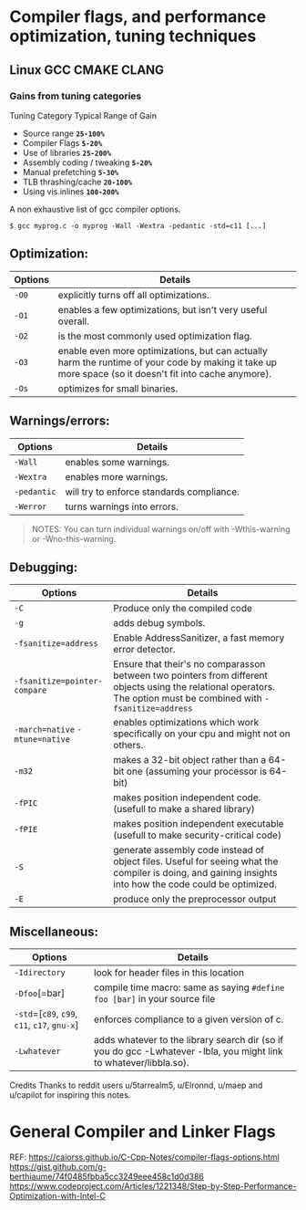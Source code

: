 # Compiler flags, and performance optimization, tuning techniques 

## Linux GCC CMAKE CLANG

### Gains from tuning categories 
Tuning Category Typical Range of Gain

* Source range                        **`25-100%`**
* Compiler Flags                      **`5-20%`**
* Use of libraries                    **`25-200%`**
* Assembly coding / tweaking          **`5-20%`**
* Manual prefetching                  **`5-30%`**
* TLB thrashing/cache                 **`20-100%`**
* Using vis.inlines                   **`100-200%`**



A non exhaustive list of gcc compiler options.

```
$ gcc myprog.c -o myprog -Wall -Wextra -pedantic -std=c11 [...]
```

## Optimization: 

| Options | Details |
|---- |---- |
| `-O0` | explicitly turns off all optimizations. |
| `-O1` | enables a few optimizations, but isn't very useful overall.|
| `-O2` | is the most commonly used optimization flag. |
| `-O3` | enable even more optimizations, but can actually harm the runtime of your code by making it take up more space (so it doesn't fit into cache anymore). |
| `-Os` | optimizes for small binaries. |

## Warnings/errors: 

| Options | Details |
|---- |---- |
| `-Wall` |  enables some warnings. |
| `-Wextra` |  enables more warnings. |
| `-pedantic` |  will try to enforce standards compliance. |
| `-Werror` |  turns warnings into errors. |

> NOTES: You can turn individual warnings on/off with -Wthis-warning or -Wno-this-warning.

## Debugging:

| Options | Details |
|---- |---- |
| `-C` | Produce only the compiled code |
| `-g` | adds debug symbols. |
| `-fsanitize=address` | Enable AddressSanitizer, a fast memory error detector.  |
| `-fsanitize=pointer-compare` | Ensure that their's no comparasson between two pointers from different objects using the relational operators. The option must be combined with `-fsanitize=address` | 
| `-march=native` `-mtune=native` | enables optimizations which work specifically on your cpu and might not on others. |
| `-m32` | makes a 32-bit object rather than a 64-bit one (assuming your processor is 64-bit) |
| `-fPIC` | makes position independent code. (usefull to make a shared library) |
| `-fPIE` | makes position independent executable (usefull to make security-critical code) |
| `-S` |  generate assembly code instead of object files. Useful for seeing what the compiler is doing, and gaining insights into how the code could be optimized. |
| `-E` | produce only the preprocessor output |

## Miscellaneous:

| Options | Details |
|---- |---- |
| `-Idirectory` | look for header files in this location |
| `-Dfoo`[=bar] | compile time macro: same as saying `#define foo [bar]` in your source file |
| `-std`=[`c89`, `c99`, `c11`, `c17`, `gnu-x`] | enforces compliance to a given version of c. |
| `-Lwhatever` | adds whatever to the library search dir (so if you do gcc -Lwhatever -lbla, you might link to whatever/libbla.so). |


Credits
Thanks to reddit users u/5tarrealm5, u/Elronnd, u/maep and u/capilot for inspiring this notes.


# General Compiler and Linker Flags

REF: https://caiorss.github.io/C-Cpp-Notes/compiler-flags-options.html
https://gist.github.com/g-berthiaume/74f0485fbba5cc3249eee458c1d0d386
https://www.codeproject.com/Articles/1221348/Step-by-Step-Performance-Optimization-with-Intel-C

